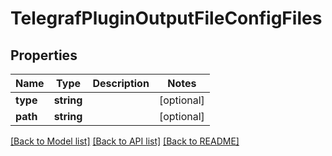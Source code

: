 # TelegrafPluginOutputFileConfigFiles

## Properties
Name | Type | Description | Notes
------------ | ------------- | ------------- | -------------
**type** | **string** |  | [optional] 
**path** | **string** |  | [optional] 

[[Back to Model list]](../README.md#documentation-for-models) [[Back to API list]](../README.md#documentation-for-api-endpoints) [[Back to README]](../README.md)


